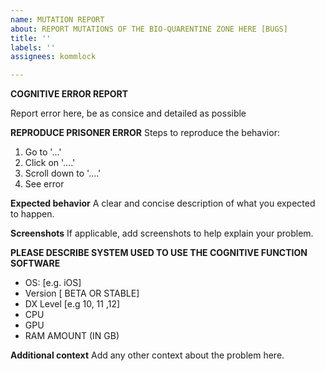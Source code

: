 ```yaml
---
name: MUTATION REPORT
about: REPORT MUTATIONS OF THE BIO-QUARENTINE ZONE HERE [BUGS]
title: ''
labels: ''
assignees: kommlock

---
```


**COGNITIVE ERROR REPORT**

Report error here, be as consice and detailed as possible

**REPRODUCE PRISONER ERROR**
Steps to reproduce the behavior:
1. Go to '...'
2. Click on '....'
3. Scroll down to '....'
4. See error

**Expected behavior**
A clear and concise description of what you expected to happen.

**Screenshots**
If applicable, add screenshots to help explain your problem.

**PLEASE DESCRIBE SYSTEM USED TO USE THE COGNITIVE FUNCTION SOFTWARE**
 - OS: [e.g. iOS]
 - Version [ BETA OR STABLE]
 - DX Level [e.g 10, 11 ,12]
 - CPU
 - GPU
 - RAM AMOUNT (IN GB)


**Additional context**
Add any other context about the problem here.

